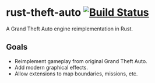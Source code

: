 # rust-theft-auto [![Build Status](https://travis-ci.org/gaudecker/rust-theft-auto.svg)](https://travis-ci.org/gaudecker/rust-theft-auto)

A Grand Theft Auto engine reimplementation in Rust.

## Goals

- Reimplement gameplay from original Grand Theft Auto.
- Add modern graphical effects.
- Allow extensions to map boundaries, missions, etc.


